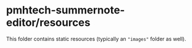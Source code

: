 # pmhtech-summernote-editor/resources

This folder contains static resources (typically an `"images"` folder as well).
